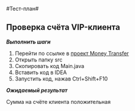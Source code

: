 #Тест-план#
## Проверка счёта VIP-клиента ##
***Выполнить шаги***
1. Перейти по ссылке в  [проект Money Transfer]()
2. Открыть папку src
3. Скопировать код Main.java
4. Вставить код в IDEA
5. Запустить код, нажав Ctrl+Shift+F10

***Ожидаемый результат***

Сумма на счёте клиента положительная